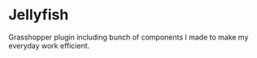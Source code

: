 # Jellyfish

Grasshopper plugin including bunch of components I made to make my everyday work efficient.

